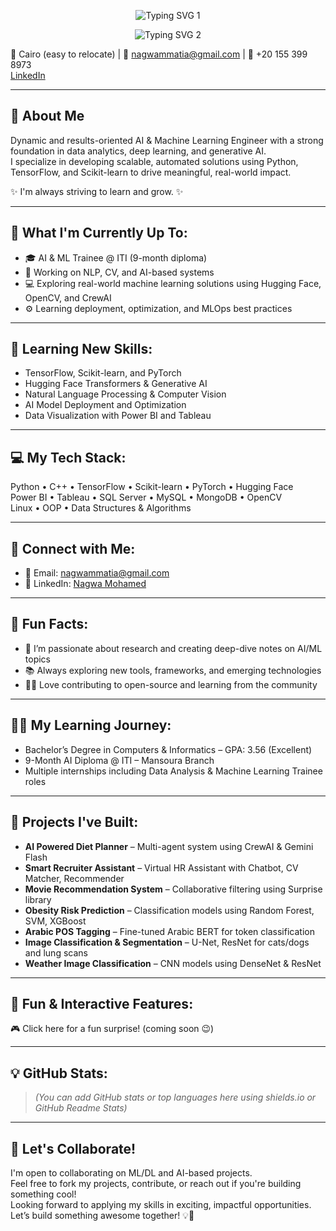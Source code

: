 <p align="center">
  <img src="https://readme-typing-svg.demolab.com?font=Fira+Code&size=24&duration=2000&pause=1000&color=1E90FF&center=true&vCenter=true&width=700&lines=Hey+there%2C+I'm+Nagwa+Mohamed+M.+Attia+%F0%9F%91%8B" alt="Typing SVG 1" />
</p>

<p align="center">
  <img src="https://readme-typing-svg.demolab.com?font=Fira+Code&size=22&duration=2000&pause=1000&color=00C896&center=true&vCenter=true&width=700&lines=Junior+AI+%26+Machine+Learning+Engineer+%F0%9F%92%BB%F0%9F%A4%96" alt="Typing SVG 2" />
</p>


📍 Cairo (easy to relocate) | 📧 nagwammatia@gmail.com | 📱 +20 155 399 8973  
[LinkedIn](https://www.linkedin.com/in/nagwa-mohamed-b81453216)

---
## 🧠 About Me

Dynamic and results-oriented AI & Machine Learning Engineer with a strong foundation in data analytics, deep learning, and generative AI.  
I specialize in developing scalable, automated solutions using Python, TensorFlow, and Scikit-learn to drive meaningful, real-world impact.

✨ I'm always striving to learn and grow. ✨

---

## 🚀 What I'm Currently Up To:

- 🎓 AI & ML Trainee @ ITI (9-month diploma)  
- 🧠 Working on NLP, CV, and AI-based systems  
- 💻 Exploring real-world machine learning solutions using Hugging Face, OpenCV, and CrewAI  
- ⚙️ Learning deployment, optimization, and MLOps best practices  

---

## 🌱 Learning New Skills:

- TensorFlow, Scikit-learn, and PyTorch  
- Hugging Face Transformers & Generative AI  
- Natural Language Processing & Computer Vision  
- AI Model Deployment and Optimization  
- Data Visualization with Power BI and Tableau  

---

## 💻 My Tech Stack:

Python • C++ • TensorFlow • Scikit-learn • PyTorch • Hugging Face  
Power BI • Tableau • SQL Server • MySQL • MongoDB • OpenCV  
Linux • OOP • Data Structures & Algorithms

---

## 🎯 Connect with Me:

- 📩 Email: nagwammatia@gmail.com  
- 🔗 LinkedIn: [Nagwa Mohamed](https://www.linkedin.com/in/nagwa-mohamed-b81453216)

---

## 💬 Fun Facts:

- 🔬 I’m passionate about research and creating deep-dive notes on AI/ML topics  
- 📚 Always exploring new tools, frameworks, and emerging technologies  
- 🧑‍🏫 Love contributing to open-source and learning from the community  

---

## 🧑‍💻 My Learning Journey:

- Bachelor’s Degree in Computers & Informatics – GPA: 3.56 (Excellent)  
- 9-Month AI Diploma @ ITI – Mansoura Branch  
- Multiple internships including Data Analysis & Machine Learning Trainee roles  

---

## 💼 Projects I've Built:

- **AI Powered Diet Planner** – Multi-agent system using CrewAI & Gemini Flash  
- **Smart Recruiter Assistant** – Virtual HR Assistant with Chatbot, CV Matcher, Recommender  
- **Movie Recommendation System** – Collaborative filtering using Surprise library  
- **Obesity Risk Prediction** – Classification models using Random Forest, SVM, XGBoost  
- **Arabic POS Tagging** – Fine-tuned Arabic BERT for token classification  
- **Image Classification & Segmentation** – U-Net, ResNet for cats/dogs and lung scans  
- **Weather Image Classification** – CNN models using DenseNet & ResNet

---

## 🎉 Fun & Interactive Features:

🎮 Click here for a fun surprise! (coming soon 😉)

---

## 💡 GitHub Stats:

> _(You can add GitHub stats or top languages here using shields.io or GitHub Readme Stats)_

---

## 🚀 Let's Collaborate!

I'm open to collaborating on ML/DL and AI-based projects.  
Feel free to fork my projects, contribute, or reach out if you're building something cool!  
Looking forward to applying my skills in exciting, impactful opportunities.  
Let’s build something awesome together! 💡🚀
